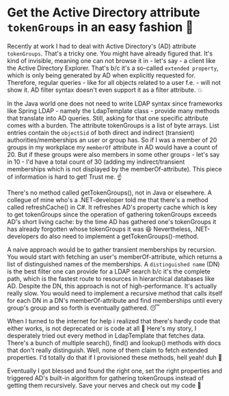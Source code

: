 # Get the Active Directory attribute ```tokenGroups``` in an easy fashion :raised_hands:

Recently at work I had to deal with Active Directory's (AD) attribute ```tokenGroups```. That's a tricky one.
You might have already figured that. It's kind of invisible, meaning one can not browse it in - let's say - a client like the 
Active Directory Explorer. That's b/c it's a so-called ```extended property```, which is only being generated by AD when
explicitly requested for. Therefore, regular queries - like for all objects related to a user f.e. - will not show it. AD filter 
syntax doesn't even support it as a filter attribute. :boom:

In the Java world one does not need to write LDAP syntax since frameworks like Spring LDAP - namely the LdapTemplate class -
provide many methods that translate into AD queries. Still, asking for that one specific attribute comes with a burden. The attribute 
tokenGroups is a list of byte arrays. List entries contain the ```objectSid``` of both direct and indirect (transient) authorities/memberships an user or group has. So if I was a member of 20 groups in my workplace my ```memberOf``` attribute in AD would have a count of 20. But if these groups were also members in some other groups - let's say in 10 - I'd have a total count of 30 (adding my indirect/transient memberships which is not displayed by the memberOf-attribute). This piece of information is hard to get! Trust me. 
:point_up:

There's no method called getTokenGroups(), not in Java or elsewhere. A collegue of mine who's a .NET-developer told me that there's a method called refreshCache() in C#. It refreshes AD's property cache which is key to get tokenGroups since the operation of gathering 
tokenGroups exceeds AD's short living cache: by the time AD has gathered one's tokenGroups it has already forgotten whose tokenGroups it
was :laughing: Nevertheless, .NET-developers do also need to implement a getTokenGroups()-method.

A naive approach would be to gather transient memberships by recursion. You would start with fetching an user's memberOf-attribute, which returns a list of distinguished names of the memberships. A ```distinguished name``` (DN) is the best filter one can provide for a LDAP search b/c it's the complete path, which is the fastest route to resources in hierarchical databases like AD. Despite the DN, this 
approach is not of high-performance. It's actually really slow. You would need to implement a recursive method that calls itself for each DN in a DN's memberOf-attribute and find memberships until every group's group and so forth is eventually gathered. :sleeping: 

When I turned to the internet for help i realized that there's hardly code that either works, is not deprecated or is code at all :grimacing: Here's my story, I desperately tried out every method in LdapTemplate that fetches data. There's a bunch of multiple search(), find() and lookup() methods with docs that don't really distinguish. Well, none of them claim to fetch extended properties. 
I'd totally do that if I provisioned these methods, hell yeah! duh :triumph: 

Eventually I got blessed and found the right one, set the right properties and triggered AD's built-in algorithm for gathering 
tokenGroups instead of getting them recursively. Save your nerves and check out my code :angel:
